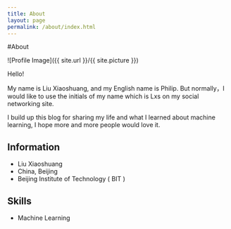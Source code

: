 ```yaml
---
title: About
layout: page
permalink: /about/index.html
---
```

#About

<style>
img { width: 50%; margin: 0 auto; display: block; }
</style>

![Profile Image]({{ site.url }}/{{ site.picture }})

<p>Hello!</p>
<p>My name is Liu Xiaoshuang, and my English name is Philip. But normally，I would like to use the initials of my name which is Lxs on my social networking site.</p>
<p>I build up this blog for sharing my life and what I learned about machine learning, I hope more and more people would love it.</p>

<h2>Information</h2>

<ul class="information-list">
	<li>Liu Xiaoshuang</li>
	<li>China, Beijing</li>
	<li>Beijing Institute of Technology ( BIT )</li>
</ul>

<h2>Skills</h2>

<ul class="skill-list">
	<li>Machine Learning</li>
</ul>
